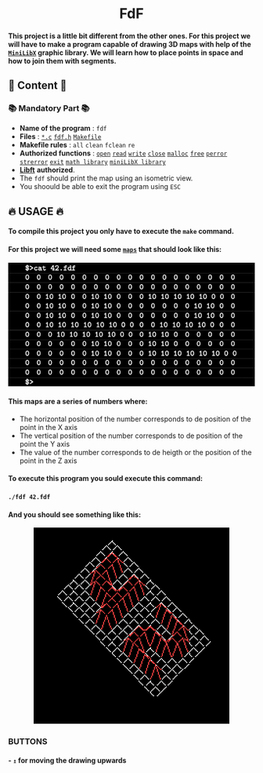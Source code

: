 <h1 align="center">FdF</h1>

#### This project is a little bit different from the other ones. For this project we will have to make a program capable of drawing 3D maps with help of the [`MiniLibX`](./mlx) graphic library. We will learn how to place points in space and how to join them with segments.

## 📖 Content 📖

### 📚 Mandatory Part 📚

- **Name of the program** : `fdf`
- **Files** : [`*.c`](./src) [`fdf.h`](.fdf.h) [`Makefile`](./Makefile)
- **Makefile rules** : `all` `clean` `fclean` `re`
- **Authorized functions** : [`open`](https://man7.org/linux/man-pages/man2/open.2.html) [`read`](https://man7.org/linux/man-pages/man2/read.2.html) [`write`](https://man7.org/linux/man-pages/man2/write.2.html) [`close`](https://linux.die.net/man/2/close) [`malloc`](https://man7.org/linux/man-pages/man3/free.3.html) [`free`](https://man7.org/linux/man-pages/man3/free.3.html) [`perror`](http://www.w3big.com/es/cprogramming/c-function-perror.html) [`strerror`](http://www.w3big.com/es/cprogramming/c-function-strerror.html) [`exit`](https://www.tutorialspoint.com/c_standard_library/c_function_exit.htm) [`math library`](https://www.tutorialspoint.com/c_standard_library/math_h.htm) [`miniLibX library`](./mlx)
- [**Libft**](https://github.com/Zsolt42/Libft) **authorized**.
- The `fdf` should print the map using an isometric view.
- You shoould be able to exit the program using `ESC`

## 🔥 USAGE 🔥

#### To compile this project you only have to execute the `make` command.
#### For this project we will need some [`maps`](./maps) that should look like this:

<p align="center">
  <a align="center">
    <img src="./Addings/map.png">
  </a>
</p>

#### This maps are a series of numbers where:

- The horizontal position of the number corresponds to de position of the point in the X axis
- The vertical position of the number corresponds to de position of the point the Y axis
- The value of the number corresponds to de heigth or the position of the point in the Z axis

#### To execute this program you sould execute this command:

#### `./fdf 42.fdf`

#### And you should see something like this:

<p align="center">
  <a align="center">
    <img src="./Addings/fdf.png">
  </a>
</p>

### BUTTONS

#### - `↥` for moving the drawing upwards
